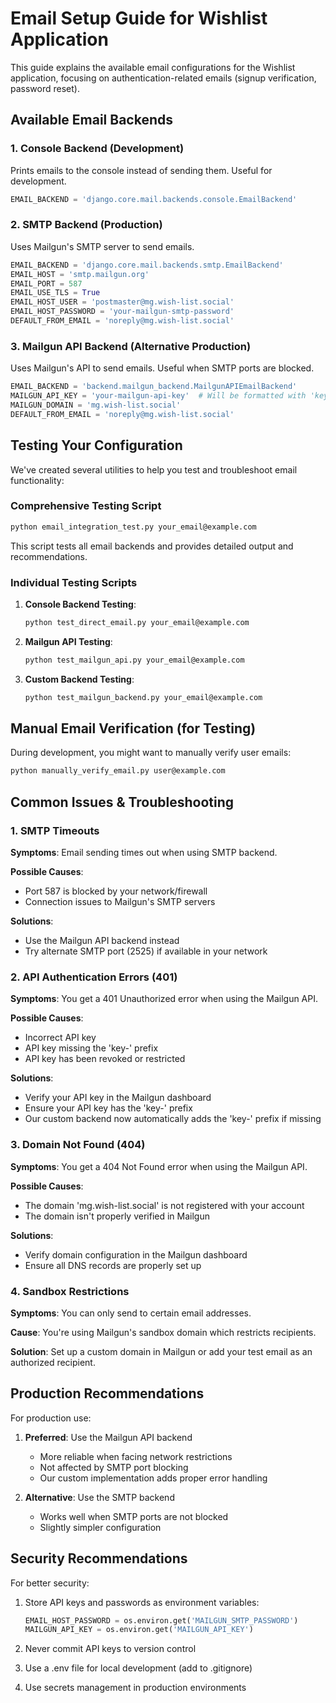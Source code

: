 # Email Setup Guide for Wishlist Application

This guide explains the available email configurations for the Wishlist application, focusing on authentication-related emails (signup verification, password reset).

## Available Email Backends

### 1. Console Backend (Development)
Prints emails to the console instead of sending them. Useful for development.

```python
EMAIL_BACKEND = 'django.core.mail.backends.console.EmailBackend'
```

### 2. SMTP Backend (Production)
Uses Mailgun's SMTP server to send emails.

```python
EMAIL_BACKEND = 'django.core.mail.backends.smtp.EmailBackend'
EMAIL_HOST = 'smtp.mailgun.org'
EMAIL_PORT = 587
EMAIL_USE_TLS = True
EMAIL_HOST_USER = 'postmaster@mg.wish-list.social'
EMAIL_HOST_PASSWORD = 'your-mailgun-smtp-password'
DEFAULT_FROM_EMAIL = 'noreply@mg.wish-list.social'
```

### 3. Mailgun API Backend (Alternative Production)
Uses Mailgun's API to send emails. Useful when SMTP ports are blocked.

```python
EMAIL_BACKEND = 'backend.mailgun_backend.MailgunAPIEmailBackend'
MAILGUN_API_KEY = 'your-mailgun-api-key'  # Will be formatted with 'key-' prefix if needed
MAILGUN_DOMAIN = 'mg.wish-list.social'
DEFAULT_FROM_EMAIL = 'noreply@mg.wish-list.social'
```

## Testing Your Configuration

We've created several utilities to help you test and troubleshoot email functionality:

### Comprehensive Testing Script

```bash
python email_integration_test.py your_email@example.com
```

This script tests all email backends and provides detailed output and recommendations.

### Individual Testing Scripts

1. **Console Backend Testing**:
   ```bash
   python test_direct_email.py your_email@example.com
   ```

2. **Mailgun API Testing**:
   ```bash
   python test_mailgun_api.py your_email@example.com
   ```

3. **Custom Backend Testing**:
   ```bash
   python test_mailgun_backend.py your_email@example.com
   ```

## Manual Email Verification (for Testing)

During development, you might want to manually verify user emails:

```bash
python manually_verify_email.py user@example.com
```

## Common Issues & Troubleshooting

### 1. SMTP Timeouts
**Symptoms**: Email sending times out when using SMTP backend.

**Possible Causes**:
- Port 587 is blocked by your network/firewall
- Connection issues to Mailgun's SMTP servers

**Solutions**:
- Use the Mailgun API backend instead
- Try alternate SMTP port (2525) if available in your network

### 2. API Authentication Errors (401)
**Symptoms**: You get a 401 Unauthorized error when using the Mailgun API.

**Possible Causes**:
- Incorrect API key
- API key missing the 'key-' prefix
- API key has been revoked or restricted

**Solutions**:
- Verify your API key in the Mailgun dashboard
- Ensure your API key has the 'key-' prefix
- Our custom backend now automatically adds the 'key-' prefix if missing

### 3. Domain Not Found (404)
**Symptoms**: You get a 404 Not Found error when using the Mailgun API.

**Possible Causes**:
- The domain 'mg.wish-list.social' is not registered with your account
- The domain isn't properly verified in Mailgun

**Solutions**:
- Verify domain configuration in the Mailgun dashboard
- Ensure all DNS records are properly set up

### 4. Sandbox Restrictions
**Symptoms**: You can only send to certain email addresses.

**Cause**: You're using Mailgun's sandbox domain which restricts recipients.

**Solution**: Set up a custom domain in Mailgun or add your test email as an authorized recipient.

## Production Recommendations

For production use:

1. **Preferred**: Use the Mailgun API backend
   - More reliable when facing network restrictions
   - Not affected by SMTP port blocking
   - Our custom implementation adds proper error handling

2. **Alternative**: Use the SMTP backend
   - Works well when SMTP ports are not blocked
   - Slightly simpler configuration

## Security Recommendations

For better security:

1. Store API keys and passwords as environment variables:
   ```python
   EMAIL_HOST_PASSWORD = os.environ.get('MAILGUN_SMTP_PASSWORD')
   MAILGUN_API_KEY = os.environ.get('MAILGUN_API_KEY')
   ```

2. Never commit API keys to version control
3. Use a .env file for local development (add to .gitignore)
4. Use secrets management in production environments 